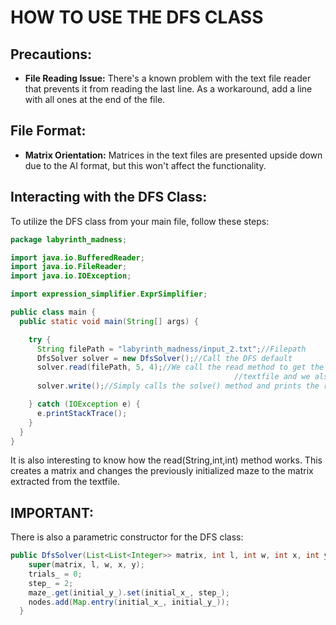# HOW TO USE THE DFS CLASS

## Precautions:
- **File Reading Issue:** There's a known problem with the text file reader that prevents it from reading the last line. As a workaround, add a line with all ones at the end of the file.

## File Format:
- **Matrix Orientation:** Matrices in the text files are presented upside down due to the AI format, but this won't affect the functionality.

## Interacting with the DFS Class:
To utilize the DFS class from your main file, follow these steps:

```java
package labyrinth_madness;

import java.io.BufferedReader;
import java.io.FileReader;
import java.io.IOException;

import expression_simplifier.ExprSimplifier;

public class main {
  public static void main(String[] args) { 

    try {
      String filePath = "labyrinth_madness/input_2.txt";//Filepath
      DfsSolver solver = new DfsSolver();//Call the DFS default
      solver.read(filePath, 5, 4);//We call the read method to get the info from the
                                                  //textfile and we also give it the initial position of the explorer
      solver.write();//Simply calls the solve() method and prints the result

    } catch (IOException e) {
      e.printStackTrace();
    }
  }
}
```
It is also interesting to know how the read(String,int,int) method works. This creates a matrix and changes the previously initialized maze to the matrix extracted from the textfile.

## IMPORTANT:
There is also a parametric constructor for the DFS class:
```java
public DfsSolver(List<List<Integer>> matrix, int l, int w, int x, int y) {
    super(matrix, l, w, x, y);
    trials_ = 0;
    step_ = 2;
    maze_.get(initial_y_).set(initial_x_, step_);
    nodes.add(Map.entry(initial_x_, initial_y_));
  }

